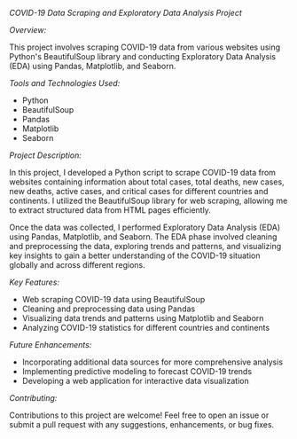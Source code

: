 *COVID-19 Data Scraping and Exploratory Data Analysis Project*

*Overview:*

This project involves scraping COVID-19 data from various websites using Python's BeautifulSoup library and conducting Exploratory Data Analysis (EDA) using Pandas, Matplotlib, and Seaborn.

*Tools and Technologies Used:*

- Python
- BeautifulSoup
- Pandas
- Matplotlib
- Seaborn

*Project Description:*

In this project, I developed a Python script to scrape COVID-19 data from websites containing information about total cases, total deaths, new cases, new deaths, active cases, and critical cases for different countries and continents. I utilized the BeautifulSoup library for web scraping, allowing me to extract structured data from HTML pages efficiently.

Once the data was collected, I performed Exploratory Data Analysis (EDA) using Pandas, Matplotlib, and Seaborn. The EDA phase involved cleaning and preprocessing the data, exploring trends and patterns, and visualizing key insights to gain a better understanding of the COVID-19 situation globally and across different regions.

*Key Features:*

- Web scraping COVID-19 data using BeautifulSoup
- Cleaning and preprocessing data using Pandas
- Visualizing data trends and patterns using Matplotlib and Seaborn
- Analyzing COVID-19 statistics for different countries and continents

*Future Enhancements:*

- Incorporating additional data sources for more comprehensive analysis
- Implementing predictive modeling to forecast COVID-19 trends
- Developing a web application for interactive data visualization

*Contributing:*

Contributions to this project are welcome! Feel free to open an issue or submit a pull request with any suggestions, enhancements, or bug fixes.
